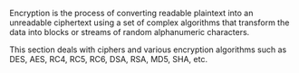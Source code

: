 Encryption is the process of converting readable plaintext into an unreadable ciphertext using a set of complex algorithms that transform the data into blocks or streams of random alphanumeric characters.

This section deals with ciphers and various encryption algorithms such as DES, AES, RC4, RC5, RC6, DSA, RSA, MD5, SHA, etc.


